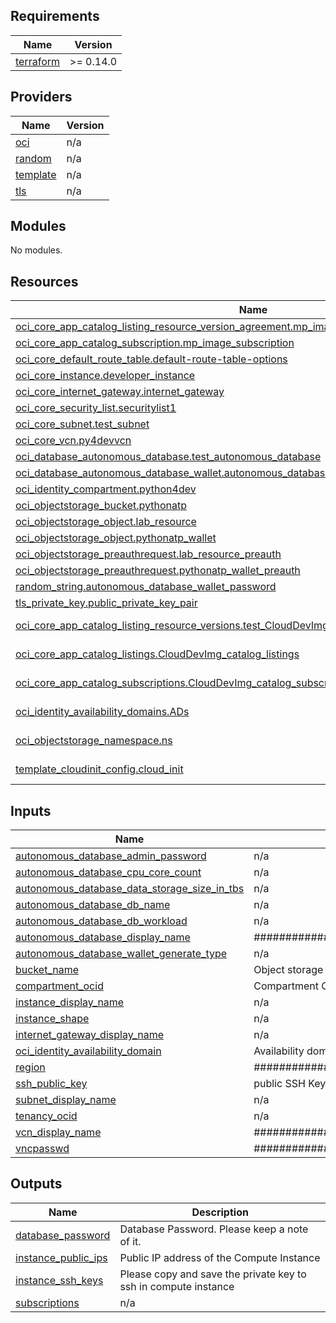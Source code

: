 ## Requirements

| Name | Version |
|------|---------|
| <a name="requirement_terraform"></a> [terraform](#requirement\_terraform) | >= 0.14.0 |

## Providers

| Name | Version |
|------|---------|
| <a name="provider_oci"></a> [oci](#provider\_oci) | n/a |
| <a name="provider_random"></a> [random](#provider\_random) | n/a |
| <a name="provider_template"></a> [template](#provider\_template) | n/a |
| <a name="provider_tls"></a> [tls](#provider\_tls) | n/a |

## Modules

No modules.

## Resources

| Name | Type |
|------|------|
| [oci_core_app_catalog_listing_resource_version_agreement.mp_image_agreement](https://registry.terraform.io/providers/hashicorp/oci/latest/docs/resources/core_app_catalog_listing_resource_version_agreement) | resource |
| [oci_core_app_catalog_subscription.mp_image_subscription](https://registry.terraform.io/providers/hashicorp/oci/latest/docs/resources/core_app_catalog_subscription) | resource |
| [oci_core_default_route_table.default-route-table-options](https://registry.terraform.io/providers/hashicorp/oci/latest/docs/resources/core_default_route_table) | resource |
| [oci_core_instance.developer_instance](https://registry.terraform.io/providers/hashicorp/oci/latest/docs/resources/core_instance) | resource |
| [oci_core_internet_gateway.internet_gateway](https://registry.terraform.io/providers/hashicorp/oci/latest/docs/resources/core_internet_gateway) | resource |
| [oci_core_security_list.securitylist1](https://registry.terraform.io/providers/hashicorp/oci/latest/docs/resources/core_security_list) | resource |
| [oci_core_subnet.test_subnet](https://registry.terraform.io/providers/hashicorp/oci/latest/docs/resources/core_subnet) | resource |
| [oci_core_vcn.py4devvcn](https://registry.terraform.io/providers/hashicorp/oci/latest/docs/resources/core_vcn) | resource |
| [oci_database_autonomous_database.test_autonomous_database](https://registry.terraform.io/providers/hashicorp/oci/latest/docs/resources/database_autonomous_database) | resource |
| [oci_database_autonomous_database_wallet.autonomous_database_wallet](https://registry.terraform.io/providers/hashicorp/oci/latest/docs/resources/database_autonomous_database_wallet) | resource |
| [oci_identity_compartment.python4dev](https://registry.terraform.io/providers/hashicorp/oci/latest/docs/resources/identity_compartment) | resource |
| [oci_objectstorage_bucket.pythonatp](https://registry.terraform.io/providers/hashicorp/oci/latest/docs/resources/objectstorage_bucket) | resource |
| [oci_objectstorage_object.lab_resource](https://registry.terraform.io/providers/hashicorp/oci/latest/docs/resources/objectstorage_object) | resource |
| [oci_objectstorage_object.pythonatp_wallet](https://registry.terraform.io/providers/hashicorp/oci/latest/docs/resources/objectstorage_object) | resource |
| [oci_objectstorage_preauthrequest.lab_resource_preauth](https://registry.terraform.io/providers/hashicorp/oci/latest/docs/resources/objectstorage_preauthrequest) | resource |
| [oci_objectstorage_preauthrequest.pythonatp_wallet_preauth](https://registry.terraform.io/providers/hashicorp/oci/latest/docs/resources/objectstorage_preauthrequest) | resource |
| [random_string.autonomous_database_wallet_password](https://registry.terraform.io/providers/hashicorp/random/latest/docs/resources/string) | resource |
| [tls_private_key.public_private_key_pair](https://registry.terraform.io/providers/hashicorp/tls/latest/docs/resources/private_key) | resource |
| [oci_core_app_catalog_listing_resource_versions.test_CloudDevImg_catalog_listing_resource_versions](https://registry.terraform.io/providers/hashicorp/oci/latest/docs/data-sources/core_app_catalog_listing_resource_versions) | data source |
| [oci_core_app_catalog_listings.CloudDevImg_catalog_listings](https://registry.terraform.io/providers/hashicorp/oci/latest/docs/data-sources/core_app_catalog_listings) | data source |
| [oci_core_app_catalog_subscriptions.CloudDevImg_catalog_subscriptions](https://registry.terraform.io/providers/hashicorp/oci/latest/docs/data-sources/core_app_catalog_subscriptions) | data source |
| [oci_identity_availability_domains.ADs](https://registry.terraform.io/providers/hashicorp/oci/latest/docs/data-sources/identity_availability_domains) | data source |
| [oci_objectstorage_namespace.ns](https://registry.terraform.io/providers/hashicorp/oci/latest/docs/data-sources/objectstorage_namespace) | data source |
| [template_cloudinit_config.cloud_init](https://registry.terraform.io/providers/hashicorp/template/latest/docs/data-sources/cloudinit_config) | data source |

## Inputs

| Name | Description | Type | Default | Required |
|------|-------------|------|---------|:--------:|
| <a name="input_autonomous_database_admin_password"></a> [autonomous\_database\_admin\_password](#input\_autonomous\_database\_admin\_password) | n/a | `string` | `""` | no |
| <a name="input_autonomous_database_cpu_core_count"></a> [autonomous\_database\_cpu\_core\_count](#input\_autonomous\_database\_cpu\_core\_count) | n/a | `string` | `"1"` | no |
| <a name="input_autonomous_database_data_storage_size_in_tbs"></a> [autonomous\_database\_data\_storage\_size\_in\_tbs](#input\_autonomous\_database\_data\_storage\_size\_in\_tbs) | n/a | `string` | `"1"` | no |
| <a name="input_autonomous_database_db_name"></a> [autonomous\_database\_db\_name](#input\_autonomous\_database\_db\_name) | n/a | `string` | `"orcl4py"` | no |
| <a name="input_autonomous_database_db_workload"></a> [autonomous\_database\_db\_workload](#input\_autonomous\_database\_db\_workload) | n/a | `string` | `"OLTP"` | no |
| <a name="input_autonomous_database_display_name"></a> [autonomous\_database\_display\_name](#input\_autonomous\_database\_display\_name) | #######################DATABASE######################## | `string` | `"AlphaOffice"` | no |
| <a name="input_autonomous_database_wallet_generate_type"></a> [autonomous\_database\_wallet\_generate\_type](#input\_autonomous\_database\_wallet\_generate\_type) | n/a | `string` | `"SINGLE"` | no |
| <a name="input_bucket_name"></a> [bucket\_name](#input\_bucket\_name) | Object storage name to create bucket. | `string` | `"py4dev"` | no |
| <a name="input_compartment_ocid"></a> [compartment\_ocid](#input\_compartment\_ocid) | Compartment OCID where the resources will be created. | `any` | n/a | yes |
| <a name="input_instance_display_name"></a> [instance\_display\_name](#input\_instance\_display\_name) | n/a | `string` | `"AlphaOffice"` | no |
| <a name="input_instance_shape"></a> [instance\_shape](#input\_instance\_shape) | n/a | `string` | `"VM.Standard2.1"` | no |
| <a name="input_internet_gateway_display_name"></a> [internet\_gateway\_display\_name](#input\_internet\_gateway\_display\_name) | n/a | `string` | `"internet_gateway"` | no |
| <a name="input_oci_identity_availability_domain"></a> [oci\_identity\_availability\_domain](#input\_oci\_identity\_availability\_domain) | Availability domain for placing compute instance. | `any` | n/a | yes |
| <a name="input_region"></a> [region](#input\_region) | #######################GOVERNANCE######################## | `any` | n/a | yes |
| <a name="input_ssh_public_key"></a> [ssh\_public\_key](#input\_ssh\_public\_key) | public SSH Key to be uploaded into compute instances | `string` | `""` | no |
| <a name="input_subnet_display_name"></a> [subnet\_display\_name](#input\_subnet\_display\_name) | n/a | `string` | `"py4devSubnet"` | no |
| <a name="input_tenancy_ocid"></a> [tenancy\_ocid](#input\_tenancy\_ocid) | n/a | `any` | n/a | yes |
| <a name="input_vcn_display_name"></a> [vcn\_display\_name](#input\_vcn\_display\_name) | #######################NETWORKING######################## | `string` | `"py4devvcn"` | no |
| <a name="input_vncpasswd"></a> [vncpasswd](#input\_vncpasswd) | #######################COMPUTE######################## | `string` | `""` | no |

## Outputs

| Name | Description |
|------|-------------|
| <a name="output_database_password"></a> [database\_password](#output\_database\_password) | Database Password. Please keep a note of it. |
| <a name="output_instance_public_ips"></a> [instance\_public\_ips](#output\_instance\_public\_ips) | Public IP address of the Compute Instance |
| <a name="output_instance_ssh_keys"></a> [instance\_ssh\_keys](#output\_instance\_ssh\_keys) | Please copy and save the private key to ssh in compute instance |
| <a name="output_subscriptions"></a> [subscriptions](#output\_subscriptions) | n/a |
